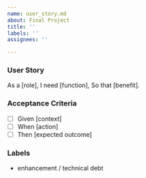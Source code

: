 ```yaml
---
name: user_story.md
about: Final Project
title: ''
labels: ''
assignees: ''

---
```


### User Story
As a [role],
I need [function],
So that [benefit].

### Acceptance Criteria
- [ ] Given [context]
- [ ] When [action]
- [ ] Then [expected outcome]

### Labels
- enhancement / technical debt
